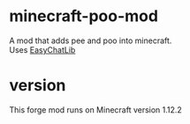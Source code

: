 # minecraft-poo-mod
A mod that adds pee and poo into minecraft.
<br>
Uses [EasyChatLib](https://github.com/WetSpaghett/EasyChatLib)

# version
This forge mod runs on Minecraft version 1.12.2
